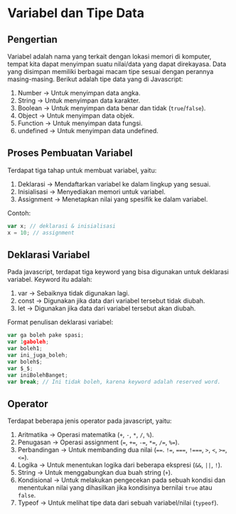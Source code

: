 # Variabel dan Tipe Data

## Pengertian

Variabel adalah nama yang terkait dengan lokasi memori di komputer, tempat kita dapat menyimpan suatu nilai/data yang dapat direkayasa.
Data yang disimpan memiliki berbagai macam tipe sesuai dengan perannya masing-masing. Berikut adalah tipe data yang di Javascript:
1. Number -> Untuk menyimpan data angka.
2. String -> Untuk menyimpan data karakter.
3. Boolean -> Untuk menyimpan data benar dan tidak (`true`/`false`).
4. Object -> Untuk menyimpan data objek.
5. Function -> Untuk menyimpan data fungsi.
6. undefined -> Untuk menyimpan data undefined.

## Proses Pembuatan Variabel
Terdapat tiga tahap untuk membuat variabel, yaitu:
1. Deklarasi -> Mendaftarkan variabel ke dalam lingkup yang sesuai.
2. Inisialisasi -> Menyediakan memori untuk variabel.
3. Assignment -> Menetapkan nilai yang spesifik ke dalam variabel.

Contoh:
```javascript
var x; // deklarasi & inisialisasi
x = 10; // assignment
```

## Deklarasi Variabel
Pada javascript, terdapat tiga keyword yang bisa digunakan untuk deklarasi variabel. Keyword itu adalah:
1. var -> Sebaiknya tidak digunakan lagi.
2. const -> Digunakan jika data dari variabel tersebut tidak diubah.
3. let -> Digunakan jika data dari variabel tersebut akan diubah.

Format penulisan deklarasi variabel:
```javascript
var ga boleh pake spasi;
var 1gaboleh;
var boleh1;
var ini_juga_boleh;
var boleh$;
var $_$;
var iniBolehBanget;
var break; // Ini tidak boleh, karena keyword adalah reserved word.
```

## Operator
Terdapat beberapa jenis operator pada javascript, yaitu:
1. Aritmatika -> Operasi matematika (`+`, `-`, `*`, `/`, `%`).
2. Penugasan -> Operasi assignment (`=`, `+=`, `-=`, `*=`, `/=`, `%=`).
3. Perbandingan -> Untuk membanding dua nilai (`==`. `!=`, `===`, `!===`, `>`, `<`, `>=`, `<=`).
4. Logika -> Untuk menentukan logika dari beberapa ekspresi (`&&`, `||`, `!`).
5. String -> Untuk menggabungkan dua buah string (`+`).
6. Kondisional -> Untuk melakukan pengecekan pada sebuah kondisi dan menentukan nilai yang dihasilkan jika kondisinya bernilai `true` atau `false`.
7. Typeof -> Untuk melihat tipe data dari sebuah variabel/nilai (`typeof`).

